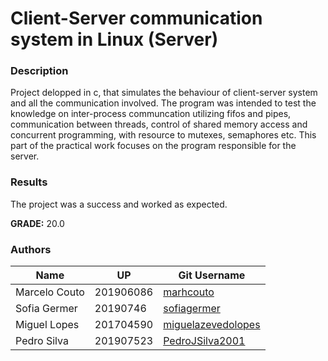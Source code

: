 # Client-Server communication system in Linux (Server)

### Description
Project delopped in c, that simulates the behaviour of client-server system and all the communication involved. The program was intended to test the knowledge on inter-process communcation 
utilizing fifos and pipes, communication between threads, control of shared memory access and concurrent programming, with resource to mutexes, semaphores etc.
This part of the practical work focuses on the program responsible for the server.

### Results
The project was a success and worked as expected.

**GRADE:** 20.0

### Authors

Name | UP | Git Username |
-----|----|--------------|
Marcelo Couto | 201906086 | [marhcouto](https://github.com/marhcouto)
Sofia Germer | 20190746 | [sofiagermer](https://github.com/sofiagermer)
Miguel Lopes | 201704590 | [miguelazevedolopes](https://github.com/miguelazevedolopes)
Pedro Silva | 201907523 | [PedroJSilva2001](https://github.com/PedroJSilva2001)
